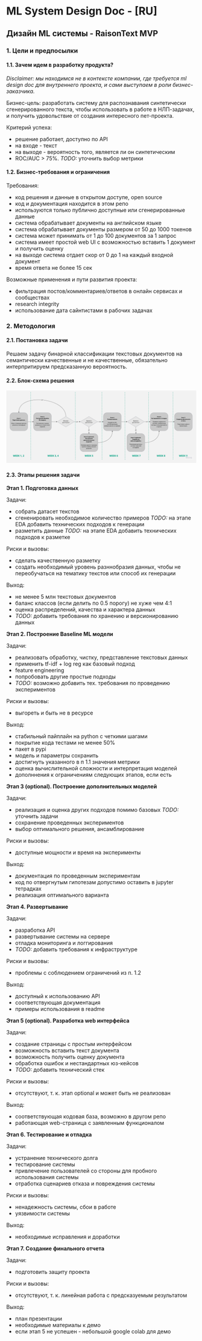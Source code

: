 # ML System Design Doc - [RU]
## Дизайн ML системы - RaisonText MVP

### 1. Цели и предпосылки
#### 1.1. Зачем идем в разработку продукта?

*Disclaimer: мы находимся не в контексте компании, где требуется ml design doc для внутреннего проекта, и сами выступаем в роли бизнес-заказчика.*

Бизнес-цель: разработать систему для распознавания синтетически сгенерированного текста, чтобы использовать в работе в НЛП-задачах, и получить удовольствие от создания интересного пет-проекта.

Критерий успеха:

- решение работает, доступно по API
- на входе - текст
- на выходе - вероятность того, является ли он синтетическим
- ROC/AUC > 75%. *TODO:* уточнить выбор метрики

#### 1.2. Бизнес-требования и ограничения  

Требования:

- код решения и данные в открытом доступе, open source
- код и документация находится в этом репо
- используются только публично доступные или сгенерированные данные
- система обрабатывает документы на английском языке
- система обрабатывает документы размером от 50 до 1000 токенов
- система может принимать от 1 до 100 документов за 1 запрос
- система имеет простой web UI с возможностью вставить 1 документ и получить оценку
- на выходе система отдает скор от 0 до 1 на каждый входной документ
- время ответа не более 15 сек

Возможные применения и пути развития проекта:

- фильтрация постов/комментариев/ответов в онлайн сервисах и сообществах
- research integrity
- использование дата сайнтистами в рабочих задачах

### 2. Методология

#### 2.1. Постановка задачи

Решаем задачу бинарной классификации текстовых документов на семантически качественные и не качественные, обязательно интерпритируем предсказанную вероятность.

#### 2.2. Блок-схема решения

![Блок-схема решения](product_scheme.jpg)   

#### 2.3. Этапы решения задачи

**Этап 1. Подготовка данных**

Задачи:
- собрать датасет текстов
- сгененировать необходимое количество примеров *TODO:* на этапе EDA добавить технических подходов к генерации
- разметить данные *TODO:* на этапе EDA добавить технических подходов к разметке

Риски и вызовы:
- сделать качественную разметку
- создать необходимый уровень разннобразия данных, чтобы не переобучаться на тематику текстов или способ их генерации

Выход:
- не менее 5 млн текстовых документов
- баланс классов (если делить по 0.5 порогу) не хуже чем 4:1
- оценка распределений, качества и характера данных
- *TODO:* добавить требования по хранению и версионированию данных

**Этап 2. Построение Baseline ML модели**

Задачи:
- реализовать обработку, чистку, представление текстовых данных
- применить tf-idf + log reg как базовый подход
- feature engineering
- попробовать другие простые подходы
- *TODO:* возможно добавить тех. требования по проведению экспериментов

Риски и вызовы:
- выгореть и быть не в ресурсе

Выход:
- стабильный пайплайн на python с четкими шагами
- покрытие кода тестами не менее 50%
- пакет в pypi
- модель и параметры сохранить
- достигнуть указанного в п 1.1 значения метрики
- оценка вычислительной сложности и интерпретация моделей
- дополннения к ограничениям следующих этапов, если есть

**Этап 3 (optional). Построение дополнительных моделей**

Задачи:
- реализация и оценка других подходов помимо базовых *TODO:* уточнить задачи
- сохранение проведенных экспериментов
- выбор оптимального решения, ансамблирование

Риски и вызовы:
- доступные мощности и время на эксперименты

Выход:
- документация по проведенным экспериментам
- код по отвергнутым гипотезам допустимо оставить в jupyter тетрадках
- реализация оптимального варианта

**Этап 4. Развертывание**

Задачи:
- разработка API
- развертывание системы на сервере
- отладка мониторинга и логгирования
- *TODO:* добавить требования к инфраструктуре

Риски и вызовы:
- проблемы с соблюдением ограничений из п. 1.2

Выход:
- доступный к использованию API
- соответствующая документация
- примеры использования в readme

**Этап 5 (optional). Разработка web интерфейса**

Задачи:
- создание страницы с простым интерфейсом
- возможность вставить текст документа
- возможность получить оценку документа
- обработка ошибок и нестандартных юз-кейсов
- *TODO:* добавить технический стек

Риски и вызовы:
- отсутствуют, т. к. этап optional и может быть не реализован

Выход:
- соответствующая кодовая база, возможно в другом репо
- работающая web-страница с заявленным функционалом

**Этап 6. Тестирование и отладка**

Задачи:
- устранение технического долга
- тестирование системы
- привлечение пользователей со стороны для пробного использования системы
- отработка сценариев отказа и повреждения системы

Риски и вызовы:
- ненадежность системы, сбои в работе
- уязвимости системы

Выход:
- необходимые исправления и доработки

**Этап 7. Создание финального отчета**

Задачи:
- подготовить защиту проекта

Риски и вызовы:
- отсутствуют, т. к. линейная работа с предсказуемым результатом

Выход:
- план презентации
- необходимые материалы к демо
- если этап 5 не успешен - небольшой google colab для демо
